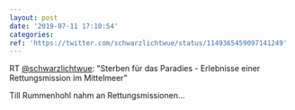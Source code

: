```yaml
---
layout: post
date: '2019-07-11 17:10:54'
categories: 
ref: 'https://twitter.com/schwarzlichtwue/status/1149365459097141249'
---
```

RT [@schwarzlichtwue](https://twitter.com/schwarzlichtwue): "Sterben für das Paradies - Erlebnisse einer Rettungsmission im Mittelmeer"



Till Rummenhohl nahm an Rettungsmissionen…